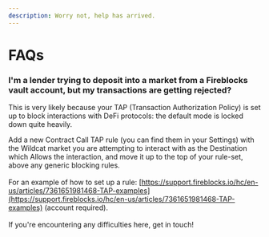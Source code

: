 ```yaml
---
description: Worry not, help has arrived.
---
```


# FAQs

### I'm a lender trying to deposit into a market from a Fireblocks vault account, but my transactions are getting rejected?

This is very likely because your TAP (Transaction Authorization Policy) is set up to block interactions with DeFi protocols: the default mode is locked down quite heavily.

Add a new Contract Call TAP rule (you can find them in your Settings) with the Wildcat market you are attempting to interact with as the Destination which Allows the interaction, and move it up to the top of your rule-set, above any generic blocking rules.\
\
For an example of how to set up a rule: [https://support.fireblocks.io/hc/en-us/articles/7361651981468-TAP-examples](https://support.fireblocks.io/hc/en-us/articles/7361651981468-TAP-examples) (account required).\
\
If you're encountering any difficulties here, get in touch!
